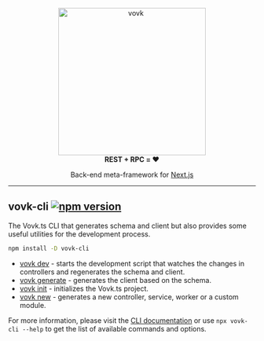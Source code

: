 <p align="center"> 
  <picture>
    <source width="300" media="(prefers-color-scheme: dark)" srcset="https://vovk.dev/vovk-logo-white.svg">
    <source width="300" media="(prefers-color-scheme: light)" srcset="https://vovk.dev/vovk-logo.svg">
    <img width="300" alt="vovk" src="https://vovk.dev/vovk-logo.svg">
  </picture><br>
  <strong>REST + RPC = ♥️</strong>
</p>

<p align="center">
  Back-end meta-framework for <a href="https://nextjs.org/docs/app">Next.js</a>
</p>

----------

## vovk-cli [![npm version](https://badge.fury.io/js/vovk-cli.svg)](https://www.npmjs.com/package/vovk-cli)

The Vovk.ts CLI that generates schema and client but also provides some useful utilities for the development process.

```sh
npm install -D vovk-cli
```

- [vovk dev](https://vovk.dev/cli/vovk-dev) - starts the development script that watches the changes in controllers and regenerates the schema and client.
- [vovk generate](https://vovk.dev/cli/vovk-generate) - generates the client based on the schema.
- [vovk init](https://vovk.dev/cli/vovk-init) - initializes the Vovk.ts project.
- [vovk new](https://vovk.dev/cli/vovk-new) - generates a new controller, service, worker or a custom module.

For more information, please visit the [CLI documentation](https://vovk.dev/cli) or use `npx vovk-cli --help` to get the list of available commands and options.